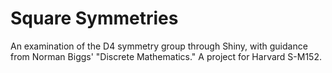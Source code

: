 # Square Symmetries
An examination of the D4 symmetry group through Shiny, with guidance from Norman Biggs' "Discrete Mathematics." A project for Harvard S-M152.
